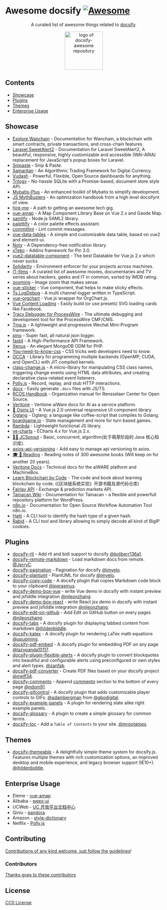 # Awesome docsify [![Awesome](https://awesome.re/badge.svg)](https://awesome.re)

<div align="center">



A curated list of awesome things related to <a href="//docsify.js.org">docsify</a>.

<img width="122" src="https://user-images.githubusercontent.com/7565692/35311593-3edd9102-00f2-11e8-98fb-38be1d0e650f.png" alt="logo of docsify-awesome repository">

</div>

## Contents

- [Showcase](#showcase)
- [Plugins](#plugins)
- [Themes](#themes)
- [Enterprise Usage](#enterprise-usage)

## Showcase

- [Explore Wanchain](https://www.explorewanchain.org/) - Documentation for Wanchain, a blockchain with smart contracts, private transactions, and cross-chain features.
- [Laravel SweetAlert2](https://realrashid.github.io/sweet-alert) - Documentation for Laravel SweetAlert2, A beautiful, responsive, highly customizable and accessible (WAI-ARIA) replacement for JavaScript's popup boxes for Laravel.
- [Snipaste](https://docs.snipaste.com/) - Snip & Paste.
- [Samaritan](http://samaritan.stockdb.org) - An Algorithmic Trading Framework for Digital Currency.
- [Vudash](http://vudash.github.io/vudash/) - Powerful, Flexible, Open Source dashboards for anything.
- [Trilogy](http://trilogy.js.org) - No-hassle SQLite with a Promise-based, document store style API.
- [Mybatis-Plus](http://mp.baomidou.com/) - An enhanced toolkit of Mybatis to simplify development.
- [JS MythBusters](https://mythbusters.js.org) - An optimization handbook from a high level docsifynt of view.
- [hire-me](https://fvcproductions.github.io/hire-me) - A path to getting an awesome tech gig.
- [vue-amap](https://elemefe.github.io/vue-amap/) - A Map Component Library Base on Vue 2.x and Gaode Map.
- [samlify](https://samlify.js.org) - Node.js SAML2 library.
- [palettify](https://dobromir-hristov.github.io/palettify/) - A color palette effects assistant.
- [commitlint](https://marionebl.github.io/commitlint/) - Lint commit messages.
- [vue-data-tables](https://github.com/njleonzhang/vue-data-tables/) - A simple and customizable data table, based on vue2 and element-ui.
- [Noty](http://ned.im/noty/) - A Dependency-free notification library.
- [xTeko](https://docs.xteko.com/) - Addins framework for Pin 3.0.
- [vue2-datatable-component](https://github.com/OneWayTech/vue2-datatable) - The best Datatable for Vue.js 2.x which never sucks.
- [Solidarity](https://infinitered.github.io/solidarity/) - Environment enforcer for your projects across machines.
- [IT-films](https://greybax.github.com/awesome-IT-films) - A curated list of awesome movies, documentaries and TV series about hackers, geeks and IT in common, sorted by IMDB rating.
- [zooming](http://desmonding.me/zooming/docs) - Image zoom that makes sense.
- [vue-sticker](https://kamilocean.github.io/vue-sticker/#/) - Vue component, that helps to make sticky effects.
- [Ts.LogDebug](https://typedproject.github.io/ts-log-debug/) - A multi channel logger written in TypeScript.
- [vue-orgchart](https://spiritree.github.io/vue-orgchart) - Vue.js wrapper for OrgChart.js.
- [Vue Content Loading](https://lucasleandro1204.github.io/vue-content-loading) - Easily build (or use presets) SVG loading cards like Facebook.
- [Tracy Debugger for ProcessWire](https://adrianbj.github.io/TracyDebugger) - The ultimate debugging and development tool for the ProcessWire CMF/CMS.
- [Tina.js](https://tina.js.org) - A lightweight and progressive Wechat Mini-Program framework.
- [pino](https://getpino.io/#/) - Super fast, all natural json logger.
- [fastd](http://fastdlabs.com/#/) - A High-Performance API Framework.
- [Xenus](https://abellion.github.io/xenus) - An elegant MongoDB ODM for PHP.
- [You-need-to-know-css](https://l-hammer.github.io/You-need-to-know-css/) - CSS tricks web developers need to know.
- [OCCA](http://libocca.org) - Library for programming multiple backends (OpenMP, CUDA, and OpenCL) with JIT compiled kernels.
- [class-change.js](https://jhildenbiddle.github.io/class-change/) - A micro-library for manipulating CSS class names, triggering change events using HTML data attributes, and creating declarative class-related event listeners.
- [Polly.js](https://netflix.github.io/pollyjs) - Record, replay, and stub HTTP interactions.
- [docx](https://docx.js.org) - Easily generate `.docx` files with JS/TS.
- [RCOS Handbook](https://handbook.rcos.io) - Organization manual for Rensselaer Center for Open Source.
- [Veritone](https://docs.veritone.com/) - Veritone aiWare docs for AI as a service platform.
- [🎨 Osiris UI](https://osiris-ui.github.io/osiris) - A Vue.js 2.0 universal responsive UI component library.
- [Oglang](https://champii.github.io/og) - Oglang: a language like coffee-script that compiles to Golang.
- [boardgame.io](https://boardgame.io/#/) - State management and more for turn based games.
- [Rambda](https://selfrefactor.github.io/rambda/#/) - Lightweight functional JS library.
- [ve-charts](https://vueblocks.github.io/ve-charts/) - ECharts 4.x for Vue.js 2.x.
- [👨‍🎓 JCSprout](https://crossoverjie.top/JCSprout/) - Basic, concurrent, algorithm(处于萌芽阶段的 Java 核心知识库).
- [axios-api-versioning](https://weffe.github.io/axios-api-versioning) - Add easy to manage api versioning to axios.
- [🎓 🎨 Reading](http://www.guofei.site/reading/#/) - Reading notes of 300 awesome books (Will keep on for another 20 years).
- [Veritone Docs](https://docs.veritone.com) - Technical docs for the aiWARE platform and MachineBox.
- [Learn Blockchain by Code](https://book.uchaindb.com) - The code and book about learning blockchain by code. (《区块链系统实现》开源书籍及源代码仓库)
- [Fairlay API](https://fairlay.com/api/#/) - Exchange & prediction markets API.
- [Tainacan Wiki](https://wiki.tainacan.org/) - Documentation for Tainacan - a flexible and powerfull repository platform for WordPress.
- [n8n.io](https://docs.n8n.io) - Documentation for Open Source Workflow Automation Tool n8n.io.
- [Haiti](https://orange-cyberdefense.github.io/haiti/#/) - A CLI tool to identify the hash type of a given hash.
- [Rabid](https://orange-cyberdefense.github.io/rabid/#/) - A CLI tool and library allowing to simply decode all kind of BigIP cookies.


## Plugins

- [docsify-rtl](https://github.com/koliberr136a1/docsify-rtl) - Add rtl and bidi support to docsify [@koliberr136a1](https://github.com/koliberr136a1).
- [docsify-remote-markdown](https://github.com/JerryC8080/docsify-remote-markdown) - Load markdown docs from remote. [@JerryC](https://github.com/JerryC8080).
- [docsify-pagination](https://github.com/imyelo/docsify-pagination) - Pagination for docsify [@imyelo](https://github.com/imyelo).
- [docsify-plantuml](https://github.com/imyelo/docsify-plantuml) - PlantUML for docsify [@imyelo](https://github.com/imyelo).
- [docsify-copy-code](https://github.com/jperasmus/docsify-copy-code) - A docsify plugin that copies Markdown code block to your clipboard [@jperasmus](https://github.com/jperasmus).
- [docsify-demo-box-vue](https://github.com/njleonzhang/docsify-demo-box-vue) - write Vue demo in docsify with instant preview and jsfiddle integration [@njleonzhang](https://github.com/njleonzhang/docsify-demo-box-vue).
- [docsify-demo-box-react](https://github.com/njleonzhang/docsify-demo-box-react) - write React jsx demo in docsify with instant preview and jsfiddle integration [@njleonzhang](https://github.com/njleonzhang/docsify-demo-box-vue).
- [docsify-edit-on-github](https://github.com/njleonzhang/docsify-edit-on-github) - Add Edit on GitHub button on every pages [@njleonzhang](https://github.com/njleonzhang/docsify-demo-box-vue).
- [docsify-tabs](https://jhildenbiddle.github.io/docsify-tabs) - A docsify plugin for displaying tabbed content from markdown [@jhildenbiddle](https://github.com/jhildenbiddle/docsify-tabs).
- [docsify-katex](https://github.com/upupming/docsify-katex) - A docsify plugin for rendering LaTex math equations [@upupming](https://github.com/upupming).
- [docsify-pdf-embed](https://github.com/lazypanda10117/docsify-pdf-embed) - A docsify plugin for embedding PDF on any page [@lazypanda10117](https://github.com/lazypanda10117).
- [docsify-plugin-flexible-alerts](https://github.com/zanfab/docsify-plugin-flexible-alerts) - A docsify plugin to convert blockquotes into beautiful and configurable alerts using preconfigured or own styles and alert types. [@zanfab](https://github.com/zanfab).
- [docsify-pdf-converter](https://github.com/meff34/docsify-to-pdf-converter) - Create PDF files based on your docsify project [@meff34](https://github.com/meff34).
- [docsify-commento](https://github.com/ndom91/docsify-commento) - Append [commento](https://gitlab.com/commento/commento) section to the bottom of every page [@ndom91](https://github.com/ndom91).
- [docsify-gifcontrol](https://gbodigital.github.io/docsify-gifcontrol) - A docsify plugin that adds customizable player controls to GIFs. [@adambergman](https://github.com/adambergman) from [@gbodigital](https://github.com/gbodigital).
- [docsify-example-panels](https://github.com/VagnerDomingues/docsify-example-panels) - A plugin for rendering slate alike right example panels.
- [docsify-glossary](https://github.com/TheGreenToaster/awesome-docsify.git) - A plugin to create a simple glossary for common terms.
- [docsify-toc](https://github.com/mrpotatoes/docsify-toc) - Add a `Table of Contents` to your site. [@mrpotatoes](https://github.com/mrpotatoes).


## Themes

- [docsify-themeable](https://jhildenbiddle.github.io/docsify-themeable) - A delightfully simple theme system for docsify.js. Features multiple themes with rich customization options, an improved desktop and mobile experience, and legacy browser support (IE10+). [@jhildenbiddle](https://github.com/jhildenbiddle/docsify-themeable).

## Enterprise Usage

- Eleme - [vue-amap](https://elemefe.github.io/vue-amap/#/)
- Alibaba - [weex-ui](https://alibaba.github.io/weex-ui/#/)
- UCWeb - [UC 开放平台文档中心](http://doc.open-uc.cn)
- Qiniu - [pandora](https://qiniu.github.io/pandora-docs/#/)
- Amazon - [style-dictionary](https://amzn.github.io/style-dictionary/#/)
- Netflix - [Polly.js](https://netflix.github.io/pollyjs/#/README)

## Contributing

[Contributions of any kind welcome, just follow the guidelines](contributing.md)!

### Contributors

[Thanks goes to these contributors](https://github.com/docsifyjs/awesome-docsify/graphs/contributors)

## License

[CC0 License](https://github.com/docsifyjs/awesome-docsify/blob/master/LICENSE)
